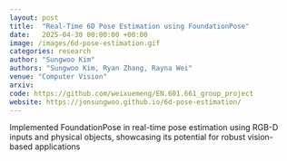 ```yaml
---
layout: post
title:  "Real-Time 6D Pose Estimation using FoundationPose"
date:   2025-04-30 00:00:00 +00:00
image: /images/6d-pose-estimation.gif
categories: research
author: "Sungwoo Kim"
authors: "Sungwoo Kim, Ryan Zhang, Rayna Wei"
venue: "Computer Vision"
arxiv:
code: https://github.com/weixuemeng/EN.601.661_group_project
website: https://jonsungwoo.github.io/6d-pose-estimation/
---
```

Implemented FoundationPose in real-time pose estimation using RGB-D inputs and physical objects, showcasing its potential for robust vision-based applications